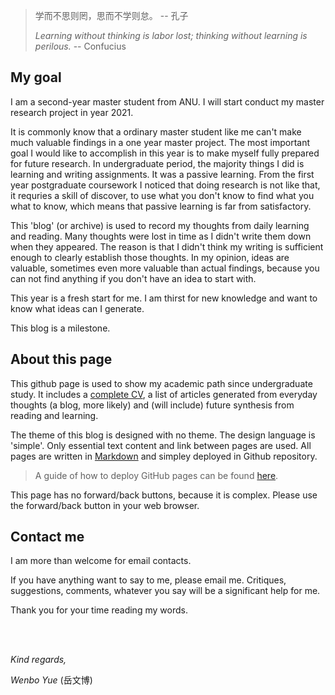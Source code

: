 > 学而不思则罔，思而不学则怠。  -- 孔子
>
> *Learning without thinking is labor lost; thinking without learning is perilous.*  -- Confucius 

## My goal

I am a second-year master student from ANU. I will start conduct my master research project in year 2021. 

It is commonly know that a ordinary master student like me can't make much valuable findings in a one year master project. The most important goal I would like to accomplish in this year is to make myself fully prepared for future research. In undergraduate period, the majority things I did is learning and writing assignments. It was a passive learning. From the first year postgraduate coursework I noticed that doing research is not like that, it requries a skill of discover, to use what you don't know to find what you what to know, which means that passive learning is far from satisfactory. 

This 'blog' (or archive) is used to record my thoughts from daily learning and reading. Many thoughts were lost in time as I didn't write them down when they appeared. The reason is that I didn't think my writing is sufficient enough to clearly establish those thoughts. In my opinion, ideas are valuable, sometimes even more valuable than actual findings, because you can not find anything if you don't have an idea to start with.

This year is a fresh start for me. I am thirst for new knowledge and want to know what ideas can I generate. 

This blog is a milestone.  

## About this page

This github page is used to show my academic path since undergraduate study. It includes a [complete CV](), a  list of articles generated from everyday thoughts (a blog, more likely) and (will include) future synthesis from reading and learning. 

The theme of this blog is designed with no theme. The design language is 'simple'. Only essential text content and link between pages are used. All pages are written in [Markdown](https://daringfireball.net/projects/markdown/) and simpley deployed in Github repository. 

> A guide of how to deploy GitHub pages can be found [here](https://pages.github.com).

This page has no forward/back buttons, because it is complex. Please use the forward/back button in your web browser. 

## Contact me

I am more than welcome for email contacts. 

If you have anything want to say to me, please email me. Critiques, suggestions, comments, whatever you say will be a significant help for me. 

Thank you for your time reading my words. 

<br />

<br />

*Kind regards,*

*Wenbo Yue* (岳文博)